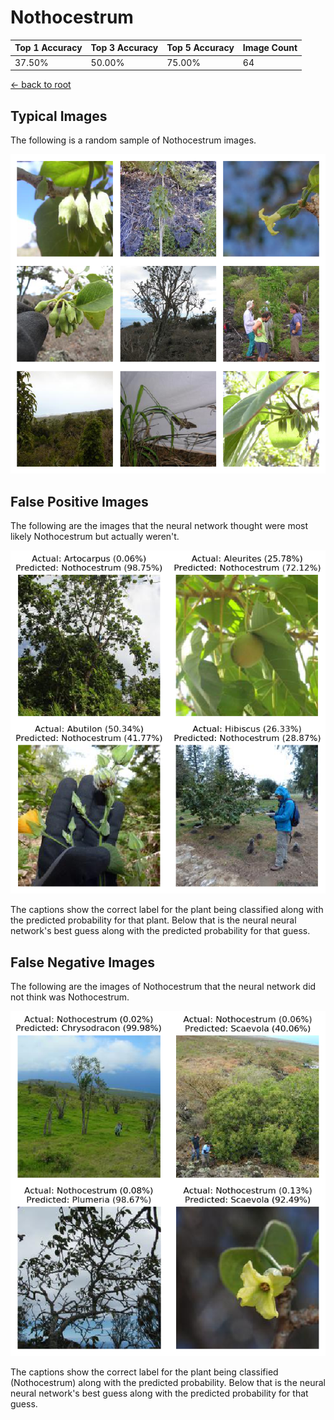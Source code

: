 
# Nothocestrum

| Top 1 Accuracy | Top 3 Accuracy | Top 5 Accuracy | Image Count | 
| --- | --- | --- | --- |
| 37.50% | 50.00% | 75.00% | 64 | 

[← back to root](https://github.com/HACC2018/ohia.ai#results)

## Typical Images
The following is a random sample of Nothocestrum images.
<p align="center"> <img src="../../../figures/typical/Nothocestrum.png?raw=true"> </p>

## False Positive Images
The following are the images that the neural network thought were most likely Nothocestrum but actually weren't.  
<p align="center"> <img src="../../../figures/false_positives/Nothocestrum.png?raw=true"> </p>
The captions show the correct label for the plant being classified along with the predicted probability for that plant.  Below that is the neural neural network's best guess along with the predicted probability for that guess.

## False Negative Images
The following are the images of Nothocestrum that the neural network did not think was Nothocestrum.  
<p align="center"> <img src="../../../figures/false_negatives/Nothocestrum.png?raw=true"> </p>
The captions show the correct label for the plant being classified (Nothocestrum) along with the predicted probability.  Below that is the neural neural network's best guess along with the predicted probability for that guess.

